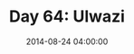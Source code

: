---
permalink: /jekyll/update/2014/08/24/day64
redirect_to: http://arounddh.elotroalex.com/jekyll/update/2014/08/24/day64
layout: post
title:  "Day 64: Ulwazi"
date:   2014-08-24 04:00:00
categories: jekyll update
---